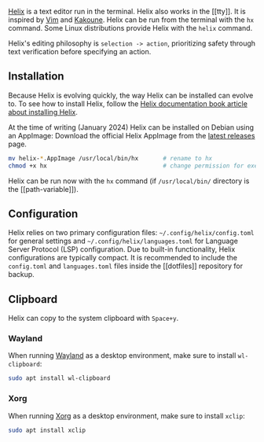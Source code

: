 [Helix](https://helix-editor.com/) is a text editor run in the terminal.
Helix also works in the [[tty]].
It is inspired by [Vim](https://www.vim.org/) and [Kakoune](https://kakoune.org/).
Helix can be run from the terminal with the `hx` command.
Some Linux distributions provide Helix with the `helix` command.

Helix's editing philosophy is `selection -> action`, prioritizing safety through text verification before specifying an action.

## Installation
Because Helix is evolving quickly, the way Helix can be installed can evolve to.
To see how to install Helix, follow the [Helix documentation book article about installing Helix](https://docs.helix-editor.com/install.html).

At the time of writing (January 2024) Helix can be installed on Debian using an AppImage:
Download the official Helix AppImage from the [latest releases](https://github.com/helix-editor/helix/releases/) page.
```sh
mv helix-*.AppImage /usr/local/bin/hx       # rename to hx
chmod +x hx                                 # change permission for executable mode
```

Helix can be run now with the `hx` command (if `/usr/local/bin/` directory is the [[path-variable]]).

## Configuration
Helix relies on two primary configuration files: `~/.config/helix/config.toml` for general settings and `~/.config/helix/languages.toml` for Language Server Protocol (LSP) configuration.
Due to built-in functionality, Helix configurations are typically compact.
It is recommended to include the `config.toml` and `languages.toml` files inside the [[dotfiles]] repository for backup.

## Clipboard
Helix can copy to the system clipboard with `Space+y`.

### Wayland
When running [Wayland](https://wayland.freedesktop.org/) as a desktop environment, make sure to install `wl-clipboard`:
```sh
sudo apt install wl-clipboard
```

### Xorg
When running [Xorg](https://www.x.org/wiki/) as a desktop environment, make sure to install `xclip`:
```sh
sudo apt install xclip
```
